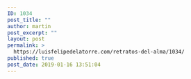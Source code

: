 ```yaml
---
ID: 1034
post_title: ""
author: martin
post_excerpt: ""
layout: post
permalink: >
  https://luisfelipedelatorre.com/retratos-del-alma/1034/
published: true
post_date: 2019-01-16 13:51:04
---
```

<p><img src="" alt=""/></p>